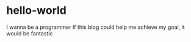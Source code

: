 # hello-world


I wanna be a programmer
If this blog could help me achieve my goal, it would be fantastic
